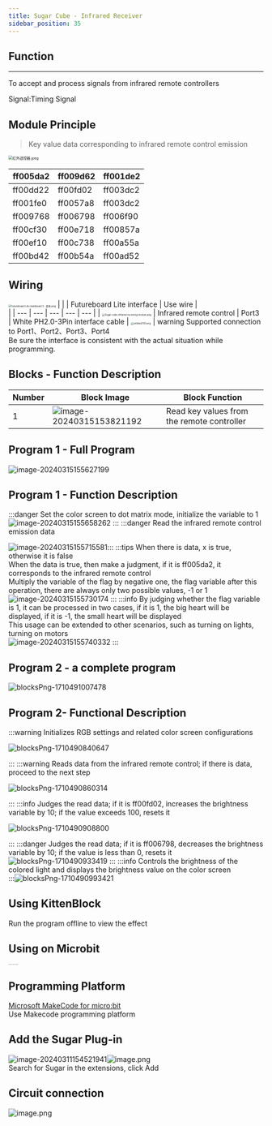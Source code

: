 ```yaml
---
title: Sugar Cube - Infrared Receiver
sidebar_position: 35
---
```



##  Function
---
To accept and process signals from infrared remote controllers

Signal:Timing Signal



## Module Principle
> Key value data corresponding to infrared remote control emission

<img src="https://learn.kittenbot.cn/2024md_pic/1698304464112-9770ba65-2693-4bf6-94b9-e9afabba54f3.jpeg" alt="红外遥控器.jpeg" style="zoom: 50%;" />

| ff005da2 | ff009d62 | ff001de2 |
| --- | --- | --- |
| ff00dd22 | ff00fd02 | ff003dc2 |
| ff001fe0 | ff0057a8 | ff003dc2 |
| ff009768 | ff006798 | ff006f90 |
| ff00cf30 | ff00e718 | ff00857a |
| ff00ef10 | ff00c738 | ff00a55a |
| ff00bd42 | ff00b54a | ff00ad52 |





## Wiring

<img src="https://learn.kittenbot.cn/2024md_pic/1698380706419-a2ebab60-1711-4200-b918-f513c0643b69.png" alt="Futureboard Lite mainboard 3 - 副本.png" style="zoom:33%;" />
|  |  | Futureboard Lite interface | Use wire | <br /> |
| --- | --- | --- | --- | --- |
| <img src="https://learn.kittenbot.cn/2024md_pic/1698304447703-cf39bc13-2665-402a-9b8f-7c539b825262.png" alt="Sugar cube infrared receiving module.png" style="zoom:33%;" /> | Infrared remote control | Port3 | White PH2.0-3Pin interface cable | <img src="https://learn.kittenbot.cn/2024md_pic/1694663456622-fdd52039-7a0c-451f-96a0-feabdc797516.png" alt="untitled.100.png" style="zoom:33%;" /> |
warning
Supported connection to Port1、Port2、Port3、Port4<br />Be sure the interface is consistent with the actual situation while programming.





## Blocks - Function Description
| Number | Block Image | Block Function |
|---|---|---|
| 1 | ![image-20240315153821192](https://learn.kittenbot.cn/2024md_pic/image-20240315153821192.png) | Read key values from the remote controller |





## Program 1 - Full Program
![image-20240315155627199](https://learn.kittenbot.cn/2024md_pic/image-20240315155627199.png)





## Program 1 - Function Description
:::danger
Set the color screen to dot matrix mode, initialize the variable to 1<br />![image-20240315155658262](https://learn.kittenbot.cn/2024md_pic/image-20240315155658262.png)
:::
:::danger
Read the infrared remote control emission data<br />

![image-20240315155715581](https://learn.kittenbot.cn/2024md_pic/image-20240315155715581.png):::
:::tips
When there is data, x is true, otherwise it is false<br />When the data is true, then make a judgment, if it is ff005da2, it corresponds to the infrared remote control<br />Multiply the variable of the flag by negative one, the flag variable after this operation, there are always only two possible values, -1 or 1<br />![image-20240315155730174](https://learn.kittenbot.cn/2024md_pic/image-20240315155730174.png)
:::
:::info
By judging whether the flag variable is 1, it can be processed in two cases, if it is 1, the big heart will be displayed, if it is -1, the small heart will be displayed<br />This usage can be extended to other scenarios, such as turning on lights, turning on motors<br />![image-20240315155740332](https://learn.kittenbot.cn/2024md_pic/image-20240315155740332.png)
:::





## Program 2 - a complete program
![blocksPng-1710491007478](https://learn.kittenbot.cn/2024md_pic/blocksPng-1710491007478.png)



## Program 2- Functional Description
:::warning
Initializes RGB settings and related color screen configurations<br />

![blocksPng-1710490840647](https://learn.kittenbot.cn/2024md_pic/blocksPng-1710490840647.png)



:::
:::warning
Reads data from the infrared remote control; if there is data, proceed to the next step<br />



![blocksPng-1710490860314](https://learn.kittenbot.cn/2024md_pic/blocksPng-1710490860314.png)

:::
:::info
Judges the read data; if it is ff00fd02, increases the brightness variable by 10; if the value exceeds 100, resets it<br />

![blocksPng-1710490908800](https://learn.kittenbot.cn/2024md_pic/blocksPng-1710490908800.png)



:::
:::danger
Judges the read data; if it is ff006798, decreases the brightness variable by 10; if the value is less than 0, resets it<br />![blocksPng-1710490933419](https://learn.kittenbot.cn/2024md_pic/blocksPng-1710490933419.png)
:::
:::info
Controls the brightness of the colored light and displays the brightness value on the color screen<br />
:::![blocksPng-1710490993421](https://learn.kittenbot.cn/2024md_pic/blocksPng-1710490993421.png)





## Using KittenBlock
Run the program offline to view the effect





## Using on Microbit
<img src="https://learn.kittenbot.cn/2024md_pic/1709112761000-c84282ba-fe71-45c1-8ad4-8e7f6fc4738f.png" alt="Robotbit_compressed.png" style="zoom:10%;" />





##   Programming Platform
[Microsoft MakeCode for micro:bit](https://makecode.microbit.org/#editor)<br />Use Makecode programming platform





##   Add the Sugar Plug-in
![image-20240311154521941](https://learn.kittenbot.cn/2024md_pic/image-20240311154521941.png)![image.png](https://learn.kittenbot.cn/2024md_pic/1709111641678-73b61119-c29c-4b48-add7-375ce9a15935.png)<br />Search for Sugar in the extensions, click Add





##   Circuit connection
![image.png](https://learn.kittenbot.cn/2024md_pic/1709782315784-9c21d951-adf9-4d23-9859-637c528f9d5a.png)



